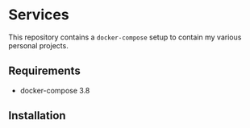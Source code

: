 # Services

This repository contains a `docker-compose` setup to contain my various personal projects.

## Requirements

- docker-compose 3.8

## Installation
